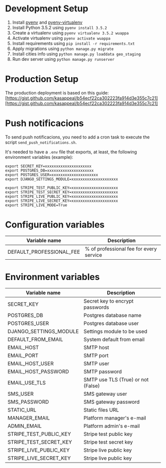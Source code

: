 # Development Setup

1. Install [pyenv](https://github.com/pyenv/pyenv) and [pyenv-virtualenv](https://github.com/pyenv/pyenv-virtualenv)
2. Install Python 3.5.2 using `pyenv install 3.5.2`
3. Create a virtualenv using `pyenv virtualenv 3.5.2 wuappa`
4. Activate virtualenv using `pyenv activate wuappa`
5. Install requirements using `pip install -r requirements.txt`
6. Apply migrations using `python manage.py migrate`
7. Install cities info using `python manage.py loaddata geo_staging`
8. Run dev server using `python manage.py runserver`

# Production Setup

The production deployment is based on this guide: [https://gist.github.com/kasappeal/b54ecf22ca302223fa914d3e355c7c21][https://gist.github.com/kasappeal/b54ecf22ca302223fa914d3e355c7c21]

# Push notificacions

To send push notificacions, you need to add a cron task to execute the script `send_push_notifications.sh`.

It's needed to have a `.env` file that exports, at least, the following environment variables (example):

```
export SECRET_KEY=xxxxxxxxxxxxxxxxxxxxx
export POSTGRES_DB=xxxxxxxxxxxxxxxxxxxxx
export POSTGRES_USER=xxxxxxxxxxxxxxxxxxxxx
export DJANGO_SETTINGS_MODULE=xxxxxxxxxxxxxxxxxxxxx

export STRIPE_TEST_PUBLIC_KEY=xxxxxxxxxxxxxxxxxxxxx
export STRIPE_TEST_SECRET_KEY=xxxxxxxxxxxxxxxxxxxxx
export STRIPE_LIVE_PUBLIC_KEY=xxxxxxxxxxxxxxxxxxxxx
export STRIPE_LIVE_SECRET_KEY=xxxxxxxxxxxxxxxxxxxxx
export STRIPE_LIVE_MODE=True
```

# Configuration variables

| Variable name | Description | 
| ------------- | ------------- | 
| DEFAULT_PROFESSIONAL_FEE | % of professional fee for every service |

# Environment variables

| Variable name | Description | 
| ------------- | ------------- | 
| SECRET_KEY | Secret key to encrypt passwords |
| POSTGRES_DB | Postgres database name |
| POSTGRES_USER | Postgres database user |
| DJANGO_SETTINGS_MODULE | Settings module to be used |
| DEFAULT_FROM_EMAIL | System default from email |
| EMAIL_HOST | SMTP host |
| EMAIL_PORT | SMTP port |
| EMAIL_HOST_USER | SMTP user |
| EMAIL_HOST_PASSWORD | SMTP password |
| EMAIL_USE_TLS | SMTP use TLS (True) or not (False) |
| SMS_USER | SMS gateway user |
| SMS_PASSWORD | SMS gateway password |
| STATIC_URL | Static files URL |
| MANAGER_EMAIL | Platform manager's e-mail |
| ADMIN_EMAIL | Platform admin's e-mail |
| STRIPE_TEST_PUBLIC_KEY | Stripe test public key |
| STRIPE_TEST_SECRET_KEY | Stripe test secret key |
| STRIPE_LIVE_PUBLIC_KEY | Stripe live public key |
| STRIPE_LIVE_SECRET_KEY | Stripe live public key |